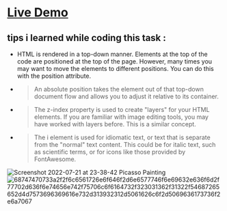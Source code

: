 # [Live Demo]( https://zenab12.github.io/Freecodecamp-Picasso-Pianting/)
## tips i learned while coding this task :

-  HTML is rendered in a top-down manner. Elements at the top of the code are positioned at the top of the page. However, many times you may want to move the elements to different positions. You can do this with the position attribute.
- > An absolute position takes the element out of that top-down document flow and allows you to adjust it relative to its container.
- > The z-index property is used to create "layers" for your HTML elements. If you are familiar with image editing tools, you may have worked with layers before. This is a similar concept.
- > The i element is used for idiomatic text, or text that is separate from the "normal" text content. This could be for italic text, such as scientific terms, or for icons like those provided by FontAwesome.

![Screenshot 2022-07-21 at 23-38-42 Picasso Painting](https://user-images.githubusercontent.com/78083890/180319754-4c06c667-ef09-4e51-937d-a92ccb18483f.png)
![68747470733a2f2f6c6561726e6f646f2d6e6577746f6e69632e636f6d2f77702d636f6e74656e742f75706c6f6164732f323031362f31322f54687265652d4d7573696369616e732d313932312d5061626c6f2d5069636173736f2e6a7067](https://user-images.githubusercontent.com/78083890/180320274-d4ba9eb0-ff79-422e-904c-2df5e1fc5f6d.jpg)
